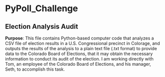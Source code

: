# PyPoll_Challenge
## Election Analysis Audit

**Purpose**: This file contains Python-based computer code that analyzes a CSV file of election results in a U.S. Congressional precinct in Colorage, and outputs the results of the analysis to a plain text file (.txt format) to provide data to the Colorado Board of Elections, that it may obtain the necessary information to conduct its audit of the election.  I am working directly with Tom, an employee of the Colorado Board of Elections, and his manager, Seth, to accomplish this task.
